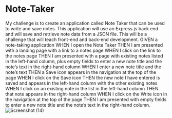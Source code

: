 # Note-Taker
My challenge is to create an application called Note Taker that can be used to write and save notes. This application will use an Express.js back end and will save and retrieve note data from a JSON file. This will be a challenge that will teach front-end and back-end development.
GIVEN a note-taking application
WHEN I open the Note Taker
THEN I am presented with a landing page with a link to a notes page
WHEN I click on the link to the notes page
THEN I am presented with a page with existing notes listed in the left-hand column, plus empty fields to enter a new note title and the note’s text in the right-hand column
WHEN I enter a new note title and the note’s text
THEN a Save icon appears in the navigation at the top of the page
WHEN I click on the Save icon
THEN the new note I have entered is saved and appears in the left-hand column with the other existing notes
WHEN I click on an existing note in the list in the left-hand column
THEN that note appears in the right-hand column
WHEN I click on the Write icon in the navigation at the top of the page
THEN I am presented with empty fields to enter a new note title and the note’s text in the right-hand column.
![Screenshot (14)](https://user-images.githubusercontent.com/106851538/187091870-90137754-e574-4b17-ba1d-b121c84fb38d.png)
